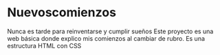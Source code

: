 # Nuevoscomienzos
Nunca es tarde para reinventarse y cumplir sueños
Este proyecto es una web básica donde explico mis comienzos al cambiar de rubro. Es una estructura HTML con CSS

